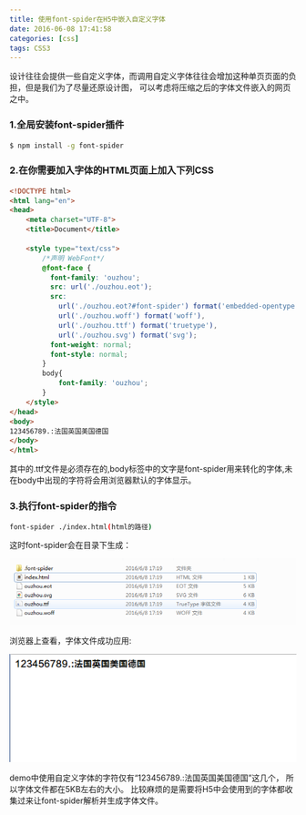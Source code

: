 ```yaml
---
title: 使用font-spider在H5中嵌入自定义字体
date: 2016-06-08 17:41:58
categories: [css]
tags: CSS3
---
```

设计往往会提供一些自定义字体，而调用自定义字体往往会增加这种单页页面的负担，但是我们为了尽量还原设计图，
可以考虑将压缩之后的字体文件嵌入的网页之中。

### 1.全局安装font-spider插件

``` bash
$ npm install -g font-spider
```

### 2.在你需要加入字体的HTML页面上加入下列CSS

``` html
<!DOCTYPE html>
<html lang="en">
<head>
	<meta charset="UTF-8">
	<title>Document</title>

	<style type="text/css">
		/*声明 WebFont*/
		@font-face {
		  font-family: 'ouzhou';
		  src: url('./ouzhou.eot');
		  src:
		    url('./ouzhou.eot?#font-spider') format('embedded-opentype'),
		    url('./ouzhou.woff') format('woff'),
		    url('./ouzhou.ttf') format('truetype'),
		    url('./ouzhou.svg') format('svg');
		  font-weight: normal;
		  font-style: normal;
		}
		body{
			font-family: 'ouzhou';
		}
	</style>
</head>
<body>
123456789.:法国英国美国德国
</body>
</html>
```
其中的.ttf文件是必须存在的,body标签中的文字是font-spider用来转化的字体,未在body中出现的字符将会用浏览器默认的字体显示。

### 3.执行font-spider的指令
``` bash
font-spider ./index.html(html的路径)
```
这时font-spider会在目录下生成：

![生成的文件][id1]

[id1]: /css/images/20160608.png

浏览器上查看，字体文件成功应用:

![应用的字体][id2]

[id2]: /css/images/201606082.png

demo中使用自定义字体的字符仅有“123456789.:法国英国美国德国”这几个，
所以字体文件都在5KB左右的大小。
比较麻烦的是需要将H5中会使用到的字体都收集过来让font-spider解析并生成字体文件。
